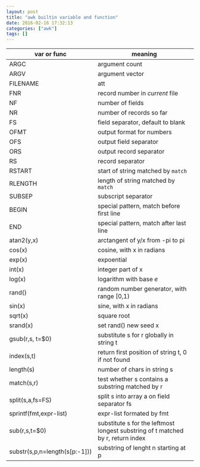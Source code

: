 ```yaml
---
layout: post
title: "awk builtin variable and function"
date: 2016-02-16 17:32:13
categories: ["awk"]
tags: []
---
```


|var or func|meaning|
|-----------|-------|
|ARGC|argument count|
|ARGV|argument vector|
|FILENAME|att|
|FNR|record number in *current* file|
|NF|number of fields|
|NR|number of records so far|
|FS|field separator, default to blank|
|OFMT|output format for numbers|
|OFS|output field separator|
|ORS|output record separator|
|RS|record separator|
|RSTART|start of string matched by `match`|
|RLENGTH|length of string matched by `match`|
|SUBSEP|subscript separator|
|BEGIN|special pattern, match before first line|
|END|special pattern, match after last line|
|atan2(y,x)|arctangent of y/x from -pi to pi|
|cos(x)|cosine, with x in radians|
|exp(x)|expoential|
|int(x)|integer part of x|
|log(x)|logarithm with base *e*|
|rand()|random number generator, with range [0,1)|
|sin(x)|sine, with x in radians|
|sqrt(x)|square root|
|srand(x)|set rand() new seed x|
|gsub(r,s, t=$0)|substitute s for r globally in string t|
|index(s,t)|return first position of string t, 0 if not found|
|length(s)|number of chars in string s|
|match(s,r)|test whether s contains a substring matched by r|
|split(s,a,fs=FS)|split s into array a on field separator fs|
|sprintf(fmt,expr-list)|expr-list formated by fmt|
|sub(r,s,t=$0)|substitute s for the leftmost longest substring of t matched by r, return index|
|substr(s,p,n=length(s[p:-1]))|substring of lenght n starting at p|
